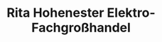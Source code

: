 ---
title: "Rita Hohenester Elektro-Fachgroßhandel"
url: /weihmichl/rita-hohenester-elektro-fachgrosshandel/
shop: Elektronik
---